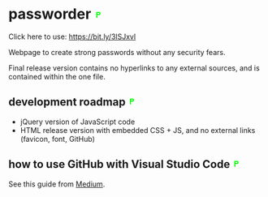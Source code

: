 # passworder ![passworder logo](favicon.ico?raw=true)

Click here to use: https://bit.ly/3lSJxvl

Webpage to create strong passwords without any security fears.

Final release version contains no hyperlinks to any external sources, and is contained within the one file.


## development roadmap ![passworder logo](favicon.ico?raw=true)
- jQuery version of JavaScript code
- HTML release version with embedded CSS + JS, and no external links (favicon, font, GitHub)


## how to use GitHub with Visual Studio Code ![passworder logo](favicon.ico?raw=true)
See this guide from [Medium](https://medium.com/@Zeroesandones/how-to-commit-and-push-your-changes-to-your-github-repository-in-vscode-77a7a3d7dd02).
